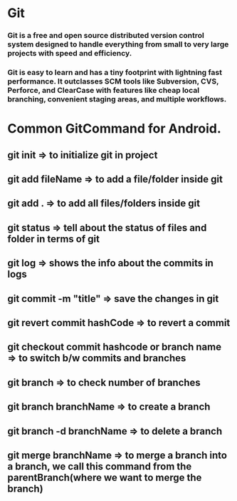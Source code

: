 # Git
### Git is a free and open source distributed version control system designed to handle everything from small to very large projects with speed and efficiency.

### Git is easy to learn and has a tiny footprint with lightning fast performance. It outclasses SCM tools like Subversion, CVS, Perforce, and ClearCase with features like cheap local branching, convenient staging areas, and multiple workflows.
#
#
# Common GitCommand for Android.
## git init => to initialize git in project
## git add fileName => to add a file/folder inside git
## git add . => to add all files/folders inside git 
## git status => tell about the status of files and folder in terms of git
## git log => shows the info about the commits in logs
## git commit -m "title" => save the changes in git 
## git revert commit hashCode => to revert a commit
## git checkout commit hashcode or branch name => to switch b/w commits and branches
## git branch => to check number of branches
## git branch branchName => to create a branch
## git branch -d branchName => to delete a branch
## git merge branchName => to merge a branch into a branch, we call this command from the parentBranch(where we want to merge the branch)

